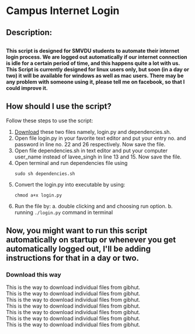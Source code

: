 <h1>Campus Internet Login</h1>
<h2>Description: <h2>
<h4>This script is designed for SMVDU students to automate their internet login process. We are logged out automatically if our internet connection is idle for a certain period of time, and this happens quite a lot with us. This Script is currently designed for linux users only, but soon (in a day or two) it will be available for windows as well as mac users. There may be any problem with someone using it, please tell me on facebook, so that I could improve it. </h4>

<h2>How should I use the script?</h2>

Follow these steps to use the script:

1. <a href="#download-this-way">Download</a> these two files namely, login.py and dependencies.sh. 
2. Open file login.py in your favorite text editor and put your entry no. and password in line no. 22 and 26 respectively. Now save the file.
3. Open file dependencies.sh in text editor and put your computer user_name instead of lavee_singh in line 13 and 15. Now save the file.
4. Open terminal and run dependencies file using 
	```
	sudo sh dependencies.sh
	```
5. Convert the login.py into executable by using:
	```
	chmod a+x login.py
	```
6. Run the file by:
		a. double clicking and and choosing run option.
		b. running ```./login.py``` command in terminal


<h2>Now, you might want to run this script automatically on startup or whenever you get automatically logged out, I'll be adding instructions for that in a day or two.</h2>
<h3 >Download this way</h3>
This is the way to download individual files from gibhut.<br>This is the way to download individual files from gibhut.<br>
This is the way to download individual files from gibhut.<br>
This is the way to download individual files from gibhut.<br>
This is the way to download individual files from gibhut.<br>
This is the way to download individual files from gibhut.<br>
This is the way to download individual files from gibhut.<br>
